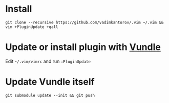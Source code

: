 # Install
```shell
git clone --recursive https://github.com/vadimkantorov/.vim ~/.vim && vim +PluginUpdate +qall
```

# Update or install plugin with [Vundle](https://github.com/VundleVim/Vundle.vim)
Edit `~/.vim/vimrc` and run `:PluginUpdate`

# Update Vundle itself
```git submodule update --init && git push```
